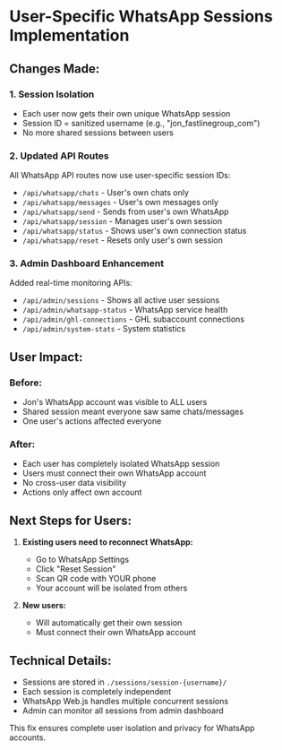 User-Specific WhatsApp Sessions Implementation
===============================================

## Changes Made:

### 1. Session Isolation
- Each user now gets their own unique WhatsApp session
- Session ID = sanitized username (e.g., "jon_fastlinegroup_com")
- No more shared sessions between users

### 2. Updated API Routes
All WhatsApp API routes now use user-specific session IDs:
- `/api/whatsapp/chats` - User's own chats only
- `/api/whatsapp/messages` - User's own messages only  
- `/api/whatsapp/send` - Sends from user's own WhatsApp
- `/api/whatsapp/session` - Manages user's own session
- `/api/whatsapp/status` - Shows user's own connection status
- `/api/whatsapp/reset` - Resets only user's own session

### 3. Admin Dashboard Enhancement
Added real-time monitoring APIs:
- `/api/admin/sessions` - Shows all active user sessions
- `/api/admin/whatsapp-status` - WhatsApp service health
- `/api/admin/ghl-connections` - GHL subaccount connections
- `/api/admin/system-stats` - System statistics

## User Impact:

### Before:
- Jon's WhatsApp account was visible to ALL users
- Shared session meant everyone saw same chats/messages
- One user's actions affected everyone

### After:
- Each user has completely isolated WhatsApp session
- Users must connect their own WhatsApp account
- No cross-user data visibility
- Actions only affect own account

## Next Steps for Users:

1. **Existing users need to reconnect WhatsApp:**
   - Go to WhatsApp Settings
   - Click "Reset Session" 
   - Scan QR code with YOUR phone
   - Your account will be isolated from others

2. **New users:**
   - Will automatically get their own session
   - Must connect their own WhatsApp account

## Technical Details:

- Sessions are stored in `./sessions/session-{username}/`
- Each session is completely independent
- WhatsApp Web.js handles multiple concurrent sessions
- Admin can monitor all sessions from admin dashboard

This fix ensures complete user isolation and privacy for WhatsApp accounts.
